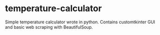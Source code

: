 # temperature-calculator

Simple temperature calculator wrote in python. Contains customtkinter GUI and basic web scraping with BeautifulSoup.
